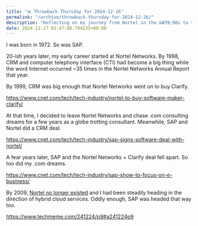 ```yaml
---
title: "🔙 Throwback Thursday for 2024-12-26"
permalink: "/archive/throwback-thursday-for-2024-12-26/"
description: "Reflecting on my journey from Nortel in the &#39;90s to the hybrid cloud with SAP’s evolution."
date: 2024-12-27 02:47:08.794235+00:00
---
```


<!-- buttondown-editor-mode: fancy --><p>I was born in 1972. So was SAP.</p><p>20-ish years later, my early career started at Nortel Networks. By 1998, CRM and computer telephony interface (CTI) had become a big thing while the word Internet occurred ~35 times in the Nortel Networks Annual Report that year.</p><p>By 1999, CRM was big enough that Nortel Networks went on to buy Clarify.</p><p><a target="_blank" rel="noopener noreferrer nofollow" href="https://www.cnet.com/tech/tech-industry/nortel-to-buy-software-maker-clarify/">https://www.cnet.com/tech/tech-industry/nortel-to-buy-software-maker-clarify/</a></p><p>At that time, I decided to leave Nortel Networks and chase .com consulting dreams for a few years as a globe trotting consultant. Meanwhile, SAP and Nortel did a CRM deal.</p><p><a target="_blank" rel="noopener noreferrer nofollow" href="https://www.cnet.com/tech/tech-industry/sap-signs-software-deal-with-nortel/">https://www.cnet.com/tech/tech-industry/sap-signs-software-deal-with-nortel/</a></p><p>A fear years later, SAP and the Nortel Networks + Clarify deal fell apart. So too did my .com dreams.</p><p><a target="_blank" rel="noopener noreferrer nofollow" href="https://www.cnet.com/tech/tech-industry/sap-show-to-focus-on-e-business/">https://www.cnet.com/tech/tech-industry/sap-show-to-focus-on-e-business/</a></p><p>By 2009, <a target="_blank" rel="noopener noreferrer nofollow" href="https://www.techmeme.com/090114/p31#a090114p31">Nortel no longer existed</a> and I had been steadily heading in the direction of hybrid cloud services. Oddly enough, SAP was headed that way too.</p><p><a target="_blank" rel="noopener noreferrer nofollow" href="https://www.techmeme.com/241224/p9#a241224p9">https://www.techmeme.com/241224/p9#a241224p9</a></p>